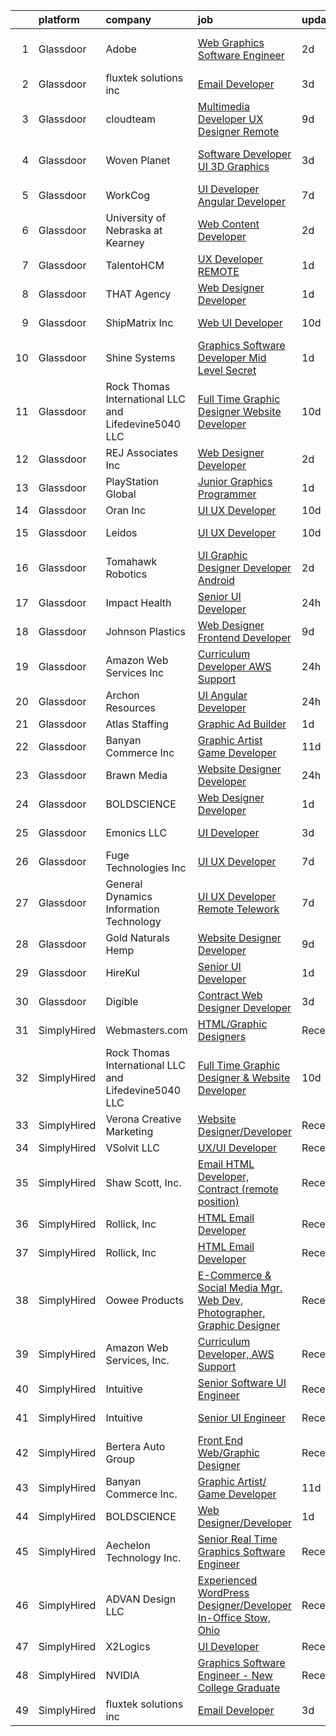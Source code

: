 

|    | platform    | company                                              | job                                                                                                                                                                                                                                                                                                                                                                                                                                                                                                                                                                                                                                                                                                                                                                                                                                                                                                                                                        | update_time   | location             |
|---:|:------------|:-----------------------------------------------------|:-----------------------------------------------------------------------------------------------------------------------------------------------------------------------------------------------------------------------------------------------------------------------------------------------------------------------------------------------------------------------------------------------------------------------------------------------------------------------------------------------------------------------------------------------------------------------------------------------------------------------------------------------------------------------------------------------------------------------------------------------------------------------------------------------------------------------------------------------------------------------------------------------------------------------------------------------------------|:--------------|:---------------------|
|  1 | Glassdoor   | Adobe                                                | [Web Graphics Software Engineer](https://www.glassdoor.com/partner/jobListing.htm?pos=128&ao=1136043&s=58&guid=00000181e1ba23139b7a7f771cbfab21&src=GD_JOB_AD&t=SR&vt=w&cs=1_7d2b9827&cb=1657349481542&jobListingId=1007987023092&jrtk=3-0-1g7grk8ptk63n801-1g7grk8qb21a7000-6a3e8440f96d82b5-)                                                                                                                                                                                                                                                                                                                                                                                                                                                                                                                                                                                                                                                            | 2d            | San Francisco, CA    |
|  2 | Glassdoor   | fluxtek solutions inc                                | [Email Developer](https://www.glassdoor.com/partner/jobListing.htm?pos=108&ao=1136043&s=58&guid=00000181e1ba23139b7a7f771cbfab21&src=GD_JOB_AD&t=SR&vt=w&ea=1&cs=1_857f12ce&cb=1657349481538&jobListingId=1007984862555&jrtk=3-0-1g7grk8ptk63n801-1g7grk8qb21a7000-1c6e3ef8f3a17f53-)                                                                                                                                                                                                                                                                                                                                                                                                                                                                                                                                                                                                                                                                      | 3d            | Remote               |
|  3 | Glassdoor   | cloudteam                                            | [Multimedia Developer   UX Designer  Remote ](https://www.glassdoor.com/partner/jobListing.htm?pos=130&ao=1136043&s=58&guid=00000181e1ba23139b7a7f771cbfab21&src=GD_JOB_AD&t=SR&vt=w&cs=1_96d66abf&cb=1657349481542&jobListingId=1007970884071&jrtk=3-0-1g7grk8ptk63n801-1g7grk8qb21a7000-6ce1b1f71ea67ff1-)                                                                                                                                                                                                                                                                                                                                                                                                                                                                                                                                                                                                                                               | 9d            | Jacksonville, FL     |
|  4 | Glassdoor   | Woven Planet                                         | [Software Developer  UI 3D Graphics ](https://www.glassdoor.com/partner/jobListing.htm?pos=106&ao=1110586&s=58&guid=00000181e1ba23139b7a7f771cbfab21&src=GD_JOB_AD&t=SR&vt=w&ea=1&cs=1_507bdb28&cb=1657349481538&jobListingId=1007986416991&cpc=65CC663E25211861&jrtk=3-0-1g7grk8ptk63n801-1g7grk8qb21a7000-45e24007f5f1396f--6NYlbfkN0DSgjPPcnEdvoK3uuxfISLALE6pB1FR7YSHOr_tSg5_QCn410VK5Ds4sai37YL-FnFSoIZqvE9RVYgU4zL2mlfJ_uFXv9xCsapT1JUXc56Sf65AsmN7g1lfrJd60L6aU9d3gZIf_D8CIwL1yA069_Fo_jYKHls2jd_9vSYBSvU59-ydQFe80vLviVt6Oq5BF1SGCYr61tV6LkARAqCAW-lus3ZjPlshYsts4iBNV5csYR1-xF7Wlv4N1LiDqhBHB76fzmLVxzGhkjXnzvZ5eX9xZYKxkFVEICAFlg-ibsHSAXnEObANiZRzW4btHaEnQwgMDkgi6dUWFWbmB0X3r1dflnDH92jfhFmWNCCFUK0trZTUlkJbsG7gOadBUEAf-Z5H7VebYI81Mva37VQMQByA-H2YnfKNqi2s75aJxgTgQ-PCnOLL9DLskNVn1Q1zA_BL86BSldMVXFresdYd8IrV9huclEv9iElaAs0mHG3uAsO8_tSDpDKfr0F99WHUozvU2avnBSqjZV1riUcwzNovNi9QoCK3yRuX3wzM_rWS8QsR-RkXCC_6sJuLnRY9izSNr2HftmTbxw%3D%3D) | 3d            | San Francisco, CA    |
|  5 | Glassdoor   | WorkCog                                              | [UI Developer  Angular Developer](https://www.glassdoor.com/partner/jobListing.htm?pos=125&ao=1136043&s=58&guid=00000181e1ba23139b7a7f771cbfab21&src=GD_JOB_AD&t=SR&vt=w&ea=1&cs=1_e7246470&cb=1657349481542&jobListingId=1007977643504&jrtk=3-0-1g7grk8ptk63n801-1g7grk8qb21a7000-2ad74ce8e4763187-)                                                                                                                                                                                                                                                                                                                                                                                                                                                                                                                                                                                                                                                      | 7d            | New York, NY         |
|  6 | Glassdoor   | University of Nebraska at Kearney                    | [Web Content Developer](https://www.glassdoor.com/partner/jobListing.htm?pos=127&ao=1136043&s=58&guid=00000181e1ba23139b7a7f771cbfab21&src=GD_JOB_AD&t=SR&vt=w&cs=1_494a0fd1&cb=1657349481542&jobListingId=1007987205687&jrtk=3-0-1g7grk8ptk63n801-1g7grk8qb21a7000-2cb69be1da2357df-)                                                                                                                                                                                                                                                                                                                                                                                                                                                                                                                                                                                                                                                                     | 2d            | Kearney, NE          |
|  7 | Glassdoor   | TalentoHCM                                           | [UX Developer   REMOTE](https://www.glassdoor.com/partner/jobListing.htm?pos=107&ao=1110586&s=58&guid=00000181e1ba23139b7a7f771cbfab21&src=GD_JOB_AD&t=SR&vt=w&ea=1&cs=1_eb6b5e83&cb=1657349481538&jobListingId=1007990640377&cpc=2CAED5C921A5F994&jrtk=3-0-1g7grk8ptk63n801-1g7grk8qb21a7000-69e601a1d98ac21e--6NYlbfkN0C_SycDmnNWjSnOfNojf-KZh-yXpPzkmZZ6wpMZhR9zB5dLKAJ7UQnWo9NBJTHUaTPuSHqOCgApo8QdfvrvjzZn0SI-ozTqJGpGWm-40dkSe3zrAjRr0NeVOoRed2eJOzPg5ROAdxliPxET-QtF9Q93RXmpYHYavfyElHgpJ9HOeOB8uFIsQf0hj31GngLtuomjtgc5Z-lseQwJHoirP1MH7kcEfi7oLY61BZL2XMEkesCZK1sC-DVxoYreDOTrOeEBrS2ftsClXxhBc2_sYEY-B5gEoPHKbYEX0ie_aMZ0SrQJZYkGu3YJwpyQzvCB8FPOKwc0IM1S1UM780iKLyn5RlCAwBpvLK5nAka6dz0oeN90Gc-7g8u7GA7FHy-UGfBn3pYWrsadGsHw6Xmr34qJjF0ffU0qNzMzfNRIkpL-J74mKUdGseg1j7Ie8-znHHfrEofea9ExLHWkU1IbX5njva2t3uVSr7vJ_ARXAXrnAiV7mwwuY-EbJ64WrSrGUkbHgIsPjrr-iGLFEORqG0fj9QrfOrXvV0d-QqIDcNqQMc4A7YGJ0v7uwF5adiCQFonWdasuKTo6mA%3D%3D)               | 1d            | Tysons Corner, VA    |
|  8 | Glassdoor   | THAT Agency                                          | [Web Designer Developer](https://www.glassdoor.com/partner/jobListing.htm?pos=103&ao=1110586&s=58&guid=00000181e1ba23139b7a7f771cbfab21&src=GD_JOB_AD&t=SR&vt=w&ea=1&cs=1_83694820&cb=1657349481538&jobListingId=1007990020797&cpc=9EDA28EADF1DF7F0&jrtk=3-0-1g7grk8ptk63n801-1g7grk8qb21a7000-0c50c41ba30ab75e--6NYlbfkN0CNPXhQHeQmpFLG1zbnVry6FDwS6k36Zx3mOturxRE7VTwd-PHBCgegvK6MSUCpLPNO5VeDiSWy4Jg_X4vF36py9cvxKfHCa3YoYBIzWKw3WHI5I-J9NyizVTVDg5tcklXjn-A-4m5usbuY75GunOoLcnQEC6itfPuGb4uBUW9zcmWdS5i-3rDgLi_VQXhNEa-x7bor5jkwFem385I0VYhb91E655ylDKuobU_OveysvrYgyqvvztS12MTJyXeeisLWsp5Ma1gFAFix12yUUAU1wnZdWQq_bgrBwr2o343PVRHz5C1fXtHl6yt2TbqZxuitwsOcBKT7c_uBcz9Q6E2NmC9yIgZZ_N2RodgZsf4wXNkgVxmfpGBgilzbAg7PiibAF9FdI9b-6MHAOZ3BGHLcxdo8nmQijD38RyehyTvguIP2SLcJSH9QwNiOut31MZYnCr56qG0ul-8hC6UTZIQmbp8YJBR9STL8RZTjZTJYYYZu0L4WKOgdMUUNqQzbNx4%3D)                                                                                            | 1d            | West Palm Beach, FL  |
|  9 | Glassdoor   | ShipMatrix  Inc                                      | [Web UI Developer](https://www.glassdoor.com/partner/jobListing.htm?pos=129&ao=1136043&s=58&guid=00000181e1ba23139b7a7f771cbfab21&src=GD_JOB_AD&t=SR&vt=w&ea=1&cs=1_83a66d7d&cb=1657349481542&jobListingId=1007968870254&jrtk=3-0-1g7grk8ptk63n801-1g7grk8qb21a7000-924fb4dbaa3a8d03-)                                                                                                                                                                                                                                                                                                                                                                                                                                                                                                                                                                                                                                                                     | 10d           | Cranberry Twp, PA    |
| 10 | Glassdoor   | Shine Systems                                        | [Graphics Software Developer  Mid Level   Secret ](https://www.glassdoor.com/partner/jobListing.htm?pos=116&ao=1136043&s=58&guid=00000181e1ba23139b7a7f771cbfab21&src=GD_JOB_AD&t=SR&vt=w&cs=1_d6241d06&cb=1657349481539&jobListingId=1007991168901&jrtk=3-0-1g7grk8ptk63n801-1g7grk8qb21a7000-8b16fb561dcdfd87-)                                                                                                                                                                                                                                                                                                                                                                                                                                                                                                                                                                                                                                          | 1d            | Bethesda, MD         |
| 11 | Glassdoor   | Rock Thomas International LLC and Lifedevine5040 LLC | [Full Time Graphic Designer   Website Developer](https://www.glassdoor.com/partner/jobListing.htm?pos=123&ao=1136043&s=58&guid=00000181e1ba23139b7a7f771cbfab21&src=GD_JOB_AD&t=SR&vt=w&ea=1&cs=1_a9d4b17c&cb=1657349481542&jobListingId=1007969293875&jrtk=3-0-1g7grk8ptk63n801-1g7grk8qb21a7000-fd15af229bac0b59-)                                                                                                                                                                                                                                                                                                                                                                                                                                                                                                                                                                                                                                       | 10d           | Phoenix, AZ          |
| 12 | Glassdoor   | REJ   Associates  Inc                                | [Web Designer Developer](https://www.glassdoor.com/partner/jobListing.htm?pos=104&ao=1110586&s=58&guid=00000181e1ba23139b7a7f771cbfab21&src=GD_JOB_AD&t=SR&vt=w&ea=1&cs=1_888cad3b&cb=1657349481538&jobListingId=1007988000128&cpc=BA15C3E50D27FFE8&jrtk=3-0-1g7grk8ptk63n801-1g7grk8qb21a7000-052e4508faa82851--6NYlbfkN0AF_bfm7gzr-f4HtFIOaurJ6VoJjpjfwwjpbPTStdJTja__rm5RFnvmIqP4IgP5Pe_UU-mMrW9psE_3WYuQ8Ej17TjZ_ZnA4Ef1kqQtaP5Yhw0aYQ7OXMBUsZ5R6ikwFO_ZxKqfT8jnjqHckvi7M8tWk6QVmuJpZbrDpHBnb4jmRTPIj_Jz4SB2Xn9IdncCVV236CqaocQgy0RMWKyHw2wfk16pzn5l-0GYVi8y0YynJQOJQwMXidgEqs3lqgpXrZggnUFjqWsPPr4ImrXui_2wSFfBtoY6zIiUORtjPbyEjI7PRUwqkDcqJKCvA6SSYOjk-NSm1sU0DBZscBTZOvHSIYDixCL-Ck0lMymIjGd1KIaZ1l5peEtS22kfwqsugOdVHc6LAhPVTQarY7xbZnc9btdrwQd1tE0gxN13vbcnH9xnxPdBbuC1Rv5KzDQk7BBUIgCEIk_yo0-XdE0cR9JVwkk_yea1L6xLuqz2BYtfSmYJ7Id21_IWXT4Gr8hX4c8%3D)                                                                                            | 2d            | Fort Meade, MD       |
| 13 | Glassdoor   | PlayStation Global                                   | [Junior Graphics Programmer](https://www.glassdoor.com/partner/jobListing.htm?pos=121&ao=1136043&s=58&guid=00000181e1ba23139b7a7f771cbfab21&src=GD_JOB_AD&t=SR&vt=w&ea=1&cs=1_ff00ca58&cb=1657349481541&jobListingId=1007990597463&jrtk=3-0-1g7grk8ptk63n801-1g7grk8qb21a7000-c82a0fa2b135690e-)                                                                                                                                                                                                                                                                                                                                                                                                                                                                                                                                                                                                                                                           | 1d            | San Diego, CA        |
| 14 | Glassdoor   | Oran Inc                                             | [UI UX Developer](https://www.glassdoor.com/partner/jobListing.htm?pos=120&ao=1136043&s=58&guid=00000181e1ba23139b7a7f771cbfab21&src=GD_JOB_AD&t=SR&vt=w&ea=1&cs=1_97a314a2&cb=1657349481541&jobListingId=1007968707326&jrtk=3-0-1g7grk8ptk63n801-1g7grk8qb21a7000-eb787d74f9429648-)                                                                                                                                                                                                                                                                                                                                                                                                                                                                                                                                                                                                                                                                      | 10d           | Remote               |
| 15 | Glassdoor   | Leidos                                               | [UI UX Developer](https://www.glassdoor.com/partner/jobListing.htm?pos=126&ao=1136043&s=58&guid=00000181e1ba23139b7a7f771cbfab21&src=GD_JOB_AD&t=SR&vt=w&cs=1_a483fa54&cb=1657349481542&jobListingId=1007969750474&jrtk=3-0-1g7grk8ptk63n801-1g7grk8qb21a7000-1db1106b1d16ad21-)                                                                                                                                                                                                                                                                                                                                                                                                                                                                                                                                                                                                                                                                           | 10d           | Alexandria, VA       |
| 16 | Glassdoor   | Tomahawk Robotics                                    | [UI Graphic Designer   Developer   Android](https://www.glassdoor.com/partner/jobListing.htm?pos=110&ao=1136043&s=58&guid=00000181e1ba23139b7a7f771cbfab21&src=GD_JOB_AD&t=SR&vt=w&cs=1_9a12c790&cb=1657349481538&jobListingId=1007987909615&jrtk=3-0-1g7grk8ptk63n801-1g7grk8qb21a7000-c34eabe0f6683d95-)                                                                                                                                                                                                                                                                                                                                                                                                                                                                                                                                                                                                                                                 | 2d            | Melbourne, FL        |
| 17 | Glassdoor   | Impact Health                                        | [Senior UI Developer](https://www.glassdoor.com/partner/jobListing.htm?pos=114&ao=1136043&s=58&guid=00000181e1ba23139b7a7f771cbfab21&src=GD_JOB_AD&t=SR&vt=w&ea=1&cs=1_5b87386c&cb=1657349481539&jobListingId=1007993486490&jrtk=3-0-1g7grk8ptk63n801-1g7grk8qb21a7000-85fee972396184a3-)                                                                                                                                                                                                                                                                                                                                                                                                                                                                                                                                                                                                                                                                  | 24h           | Remote               |
| 18 | Glassdoor   | Johnson Plastics                                     | [Web Designer   Frontend Developer](https://www.glassdoor.com/partner/jobListing.htm?pos=105&ao=1110586&s=58&guid=00000181e1ba23139b7a7f771cbfab21&src=GD_JOB_AD&t=SR&vt=w&ea=1&cs=1_02b54c66&cb=1657349481538&jobListingId=1007970619173&cpc=2187E14FC6F1B769&jrtk=3-0-1g7grk8ptk63n801-1g7grk8qb21a7000-b1669279b77a73d6--6NYlbfkN0BxpP53ILL8GulLJ_NWfVzecCnjI9RptcsvEJd8wgfIdMiCYrY8isFU6RNoQGAHIrZ490JuHdakdZ_XywMj5RyFhNQz2bDuds8_vE3jlgaCeVADWE2EzENuT3Kl1f4FL1TQwScdVYosErEnXPL4g_bLYiv827fyt4FGLCROePbMPwRu51BILGX3N6gMFFmhYv-ZugQZMV7I2iB8tRTaADFhGHM3Cs1FHQAZGMn7zY4sl2TELka5wLJCesSO3VdLVRSIaH4183xu692pRBy35ULWcgZ3Ri0sEr1gvRJpjrmu5pTh9mQ4IPWlLlrZ3CSb_LuxhTY_lbY_i2zt6qhQkFGCfjFISETzF6pWG41Bg7j_htJwUVe8x71S6jINfOkrHAkpR2OKn4k4eBTQYk4Z3T0jPx79sD7G7YaLkYsxd2XBS6r8F2kDQ5MkUKkczW53u1QDxpHdziSuxYybEzckBG2HfEEQb6dX4Jb2QXRz-pxRMbBBJy_W5fNHfU5SajebHKAp38ma8KrDo0DA6mKHZT7Y)                                                               | 9d            | Findlay, OH          |
| 19 | Glassdoor   | Amazon Web Services  Inc                             | [Curriculum Developer  AWS Support](https://www.glassdoor.com/partner/jobListing.htm?pos=122&ao=1136043&s=58&guid=00000181e1ba23139b7a7f771cbfab21&src=GD_JOB_AD&t=SR&vt=w&cs=1_f69129dd&cb=1657349481541&jobListingId=1007993476834&jrtk=3-0-1g7grk8ptk63n801-1g7grk8qb21a7000-0d052afa27f6d646-)                                                                                                                                                                                                                                                                                                                                                                                                                                                                                                                                                                                                                                                         | 24h           | Remote               |
| 20 | Glassdoor   | Archon Resources                                     | [UI Angular Developer](https://www.glassdoor.com/partner/jobListing.htm?pos=112&ao=1136043&s=58&guid=00000181e1ba23139b7a7f771cbfab21&src=GD_JOB_AD&t=SR&vt=w&ea=1&cs=1_904955fb&cb=1657349481539&jobListingId=1007993267797&jrtk=3-0-1g7grk8ptk63n801-1g7grk8qb21a7000-e1f5f63aae1ff189-)                                                                                                                                                                                                                                                                                                                                                                                                                                                                                                                                                                                                                                                                 | 24h           | Remote               |
| 21 | Glassdoor   | Atlas Staffing                                       | [Graphic Ad Builder](https://www.glassdoor.com/partner/jobListing.htm?pos=102&ao=1110586&s=58&guid=00000181e1ba23139b7a7f771cbfab21&src=GD_JOB_AD&t=SR&vt=w&ea=1&cs=1_f8900469&cb=1657349481537&jobListingId=1007990574758&cpc=0C1A14C72F2C651E&jrtk=3-0-1g7grk8ptk63n801-1g7grk8qb21a7000-04ee8cc85032513c--6NYlbfkN0CeLFAsULLhH0_ina76aVyMvKfUXDe-XGjHzwH1tIT6X9vXuPQV95L5oS-GN_E2U7b-0CCK9FzCqbZNpjl7u2GLyuRkfHMpnyzx6RB_YOOoyl9PuBG8249fNab2kEnLQI9LI8nosJbJPIuDji53wL4xYQb1bC9y10RxJiLzspbfhBoIYkAT3sV-7S2T9CKxsY5_xsJJGsKLZzOsGqOGr59URQhb4gKPXmoZSLVKNCqXzAmQ0FqlX0HqUmXKCeNLhcg0HA5yT0N5ynRkt9gqln5HU_pvWg6hejH4SaNAnkngqCGvsojjKEWTd_y0d9ZHrp5apqJVwjL9Pac5-x84jDxewa9okY-PnxkQiFyCI6HgWUHeFpZMeWFHA6alzjzFHISX1qKlRhxwOmx0-bY5gitUZ0X2QLhEcZbUKC57eltDdNbLrM7Bia9a0aozgiJKVcAg_z6laDIME-M3j3QvfyIFsRtmdoP_1ncJ8EyVlleUCtj5KJNMfu-RC1Q5FXe7eTW0T8ZB6wTSBwUQvKWpbWks)                                                                              | 1d            | Boise, ID            |
| 22 | Glassdoor   | Banyan Commerce Inc                                  | [Graphic Artist  Game Developer](https://www.glassdoor.com/partner/jobListing.htm?pos=101&ao=1110586&s=58&guid=00000181e1ba23139b7a7f771cbfab21&src=GD_JOB_AD&t=SR&vt=w&ea=1&cs=1_5d2769d8&cb=1657349481537&jobListingId=1007966212509&cpc=2C031D2D3FF29DE7&jrtk=3-0-1g7grk8ptk63n801-1g7grk8qb21a7000-197112c6e9a1d03a--6NYlbfkN0AJ9YajiwAf1_6xm8q8dI6Igxc08os5d78_r09uaRSAcwDDgENtzZlxIlgk5fZjk8b79_cvS0WPZXWA0PDif8QNjHVJWJ1bgmPXMRZRJN5Fx6aA07oco2YrbnfK_Y3t74HhDjPSMiooXeCJjtqQHEKI3sRU6U3ANILjFi8teRAqs0OBy6B1j9HqNJYR5DHVCQ_Tga-fvcf3aaTHqtOJ4VIwuDioWFd4Vi9lhhsUtsnGojvpie97gz6PGiUBqllVESf3xvqMNhZS_qYEm0p8UpFbQFkRGT0y2P974lQAGLdtUGjhI2PP6e-zXBUy8-Yqn92sHyy3XPgKUY8WVxw0xp2NTPilhX0avaOIWYP1tOyFZBUCln-5dh1Hp5p3NzAuVbGOlnWsKKy8NkwbqXTIp-zkvlXWKIzs057jJpYmLVCQ5xDWThzQf7syvE8PAo9qaup87DamcTglmCqxufe92bb9StrGrI_ZMtn0Hd-mmgUNDC74kZULIJOcwdYkO55gA2w8_MMNMnh6vw%3D%3D)                                                                      | 11d           | Pompano Beach, FL    |
| 23 | Glassdoor   | Brawn Media                                          | [Website Designer Developer](https://www.glassdoor.com/partner/jobListing.htm?pos=113&ao=1136043&s=58&guid=00000181e1ba23139b7a7f771cbfab21&src=GD_JOB_AD&t=SR&vt=w&cs=1_09d06cb6&cb=1657349481539&jobListingId=1007993195383&jrtk=3-0-1g7grk8ptk63n801-1g7grk8qb21a7000-a28a6c2fdd846bbd-)                                                                                                                                                                                                                                                                                                                                                                                                                                                                                                                                                                                                                                                                | 24h           | Albany, NY           |
| 24 | Glassdoor   | BOLDSCIENCE                                          | [Web Designer Developer](https://www.glassdoor.com/partner/jobListing.htm?pos=111&ao=1136043&s=58&guid=00000181e1ba23139b7a7f771cbfab21&src=GD_JOB_AD&t=SR&vt=w&ea=1&cs=1_87cc2616&cb=1657349481539&jobListingId=1007990262833&jrtk=3-0-1g7grk8ptk63n801-1g7grk8qb21a7000-9b582723f68ecd53-)                                                                                                                                                                                                                                                                                                                                                                                                                                                                                                                                                                                                                                                               | 1d            | Remote               |
| 25 | Glassdoor   | Emonics LLC                                          | [UI Developer](https://www.glassdoor.com/partner/jobListing.htm?pos=109&ao=1136043&s=58&guid=00000181e1ba23139b7a7f771cbfab21&src=GD_JOB_AD&t=SR&vt=w&ea=1&cs=1_8c5d080c&cb=1657349481538&jobListingId=1007985021314&jrtk=3-0-1g7grk8ptk63n801-1g7grk8qb21a7000-f92cdf06e8bb91ed-)                                                                                                                                                                                                                                                                                                                                                                                                                                                                                                                                                                                                                                                                         | 3d            | Ohio City, OH        |
| 26 | Glassdoor   | Fuge Technologies Inc                                | [UI UX Developer](https://www.glassdoor.com/partner/jobListing.htm?pos=118&ao=1136043&s=58&guid=00000181e1ba23139b7a7f771cbfab21&src=GD_JOB_AD&t=SR&vt=w&ea=1&cs=1_797d4429&cb=1657349481539&jobListingId=1007977642679&jrtk=3-0-1g7grk8ptk63n801-1g7grk8qb21a7000-49eb5da0f6f6440e-)                                                                                                                                                                                                                                                                                                                                                                                                                                                                                                                                                                                                                                                                      | 7d            | Remote               |
| 27 | Glassdoor   | General Dynamics Information Technology              | [UI UX Developer  Remote Telework ](https://www.glassdoor.com/partner/jobListing.htm?pos=124&ao=1136043&s=58&guid=00000181e1ba23139b7a7f771cbfab21&src=GD_JOB_AD&t=SR&vt=w&cs=1_30520fb3&cb=1657349481542&jobListingId=1007977576313&jrtk=3-0-1g7grk8ptk63n801-1g7grk8qb21a7000-240140b95516fc43-)                                                                                                                                                                                                                                                                                                                                                                                                                                                                                                                                                                                                                                                         | 7d            | Remote               |
| 28 | Glassdoor   | Gold Naturals Hemp                                   | [Website Designer Developer](https://www.glassdoor.com/partner/jobListing.htm?pos=117&ao=1136043&s=58&guid=00000181e1ba23139b7a7f771cbfab21&src=GD_JOB_AD&t=SR&vt=w&ea=1&cs=1_1aeedf5f&cb=1657349481539&jobListingId=1007970947546&jrtk=3-0-1g7grk8ptk63n801-1g7grk8qb21a7000-d1b3ad55563907bc-)                                                                                                                                                                                                                                                                                                                                                                                                                                                                                                                                                                                                                                                           | 9d            | Provo, UT            |
| 29 | Glassdoor   | HireKul                                              | [Senior UI Developer](https://www.glassdoor.com/partner/jobListing.htm?pos=119&ao=1136043&s=58&guid=00000181e1ba23139b7a7f771cbfab21&src=GD_JOB_AD&t=SR&vt=w&ea=1&cs=1_6e87a0be&cb=1657349481541&jobListingId=1007990395177&jrtk=3-0-1g7grk8ptk63n801-1g7grk8qb21a7000-d943f9a223884c8e-)                                                                                                                                                                                                                                                                                                                                                                                                                                                                                                                                                                                                                                                                  | 1d            | Remote               |
| 30 | Glassdoor   | Digible                                              | [Contract Web Designer Developer](https://www.glassdoor.com/partner/jobListing.htm?pos=115&ao=1136043&s=58&guid=00000181e1ba23139b7a7f771cbfab21&src=GD_JOB_AD&t=SR&vt=w&ea=1&cs=1_f0140b69&cb=1657349481539&jobListingId=1007986118313&jrtk=3-0-1g7grk8ptk63n801-1g7grk8qb21a7000-e318e2dbc3f9b5b6-)                                                                                                                                                                                                                                                                                                                                                                                                                                                                                                                                                                                                                                                      | 3d            | Denver, CO           |
| 31 | SimplyHired | Webmasters.com                                       | [HTML/Graphic Designers](https://www.simplyhired.com/job/1S2ki1F2e97xk1bn0P3q05lu3BQ0Tpk7KwB7Zii_z8pQmxmAAOWD5g?q=graphic+developer)                                                                                                                                                                                                                                                                                                                                                                                                                                                                                                                                                                                                                                                                                                                                                                                                                       | Recently      | Tampa, FL            |
| 32 | SimplyHired | Rock Thomas International LLC and Lifedevine5040 LLC | [Full Time Graphic Designer & Website Developer](https://www.simplyhired.com/job/Vb3fDQ7-qsZn7_2XacWsaomusZQ-m7PW2-kDmu9m99nclW5rEX1XWA?q=graphic+developer)                                                                                                                                                                                                                                                                                                                                                                                                                                                                                                                                                                                                                                                                                                                                                                                               | 10d           | Phoenix, AZ          |
| 33 | SimplyHired | Verona Creative Marketing                            | [Website Designer/Developer](https://www.simplyhired.com/job/zGU-D9TAscuXEQAdHCO5JuNoH66zCkBxRTpA0r180maOVTL1unLORQ?q=graphic+developer)                                                                                                                                                                                                                                                                                                                                                                                                                                                                                                                                                                                                                                                                                                                                                                                                                   | Recently      | Remote               |
| 34 | SimplyHired | VSolvit LLC                                          | [UX/UI Developer](https://www.simplyhired.com/job/EosOInYNYtHWRBZ7AmldS_tcGIPRWvlVD7UQjhgw-JvdWNyEgw2WpQ?q=graphic+developer)                                                                                                                                                                                                                                                                                                                                                                                                                                                                                                                                                                                                                                                                                                                                                                                                                              | Recently      | Remote               |
| 35 | SimplyHired | Shaw Scott, Inc.                                     | [Email HTML Developer, Contract (remote position)](https://www.simplyhired.com/job/lp97AwzllwqjS1oXYQVdk_sx_ANbNmrf_26-hefBENEAnwkJ6YFw_Q?q=graphic+developer)                                                                                                                                                                                                                                                                                                                                                                                                                                                                                                                                                                                                                                                                                                                                                                                             | Recently      | Seattle, WA          |
| 36 | SimplyHired | Rollick, Inc                                         | [HTML Email Developer](https://www.simplyhired.com/job/XOBvr-FPlcbrKDU6fwn7cySQFiXUBT59WK26gB6UhBDl1ROl_YjQ4g?q=graphic+developer)                                                                                                                                                                                                                                                                                                                                                                                                                                                                                                                                                                                                                                                                                                                                                                                                                         | Recently      | Remote               |
| 37 | SimplyHired | Rollick, Inc                                         | [HTML Email Developer](https://www.simplyhired.com/job/XOBvr-FPlcbrKDU6fwn7cySQFiXUBT59WK26gB6UhBDl1ROl_YjQ4g?q=graphic+developer)                                                                                                                                                                                                                                                                                                                                                                                                                                                                                                                                                                                                                                                                                                                                                                                                                         | Recently      | Remote               |
| 38 | SimplyHired | Oowee Products                                       | [E-Commerce & Social Media Mgr. Web Dev, Photographer, Graphic Designer](https://www.simplyhired.com/job/3qpuqCjiRcb5WhyeXxqV4lYqFribAjj61_QfSogf_GIDgtbVw-lYjw?q=graphic+developer)                                                                                                                                                                                                                                                                                                                                                                                                                                                                                                                                                                                                                                                                                                                                                                       | Recently      | Asheville, NC        |
| 39 | SimplyHired | Amazon Web Services, Inc.                            | [Curriculum Developer, AWS Support](https://www.simplyhired.com/job/HK8u_W1s0Qj0XDr9nNnkhPX9sMTG6alrgg3-o7yRflu5mLBMl-pugg?q=graphic+developer)                                                                                                                                                                                                                                                                                                                                                                                                                                                                                                                                                                                                                                                                                                                                                                                                            | Recently      | Remote               |
| 40 | SimplyHired | Intuitive                                            | [Senior Software UI Engineer](https://www.simplyhired.com/job/8lVKbl6VegI8WB9Meh8dWxF09TwSQBtULfKIC_dqaplCWp0rYCrwvw?q=graphic+developer)                                                                                                                                                                                                                                                                                                                                                                                                                                                                                                                                                                                                                                                                                                                                                                                                                  | Recently      | Sunnyvale, CA        |
| 41 | SimplyHired | Intuitive                                            | [Senior UI Engineer](https://www.simplyhired.com/job/CaBOuEIMOkYOtOxE8U5PfsUy_jQdxMD9uWB6wYhhSGRO24yzB5g56w?q=graphic+developer)                                                                                                                                                                                                                                                                                                                                                                                                                                                                                                                                                                                                                                                                                                                                                                                                                           | Recently      | Sunnyvale, CA        |
| 42 | SimplyHired | Bertera Auto Group                                   | [Front End Web/Graphic Designer](https://www.simplyhired.com/job/UoHmf3PWPUcvpeJJyeUWMXOyfiqSiGnk_um5E1ECAcFdNGzGCiyBzA?q=graphic+developer)                                                                                                                                                                                                                                                                                                                                                                                                                                                                                                                                                                                                                                                                                                                                                                                                               | Recently      | West Springfield, MA |
| 43 | SimplyHired | Banyan Commerce Inc.                                 | [Graphic Artist/ Game Developer](https://www.simplyhired.com/job/VwjyPnwKl6eTP3NKXkqNf1K3VwLfAnQn-BHuTEdmR_MxUbpQm1wp4A?q=graphic+developer)                                                                                                                                                                                                                                                                                                                                                                                                                                                                                                                                                                                                                                                                                                                                                                                                               | 11d           | Pompano Beach, FL    |
| 44 | SimplyHired | BOLDSCIENCE                                          | [Web Designer/Developer](https://www.simplyhired.com/job/sYUKzDCC9Ek4JY5njJSAAaDIO08fAnCCvpdH2_8zk4gdZMPFJhsCsw?q=graphic+developer)                                                                                                                                                                                                                                                                                                                                                                                                                                                                                                                                                                                                                                                                                                                                                                                                                       | 1d            | Remote               |
| 45 | SimplyHired | Aechelon Technology Inc.                             | [Senior Real Time Graphics Software Engineer](https://www.simplyhired.com/job/rcdIZu0u86YflWDJtkQswNVvTN3B-3L7qF5--HTYfTqZ6vl6sJ-lpA?q=graphic+developer)                                                                                                                                                                                                                                                                                                                                                                                                                                                                                                                                                                                                                                                                                                                                                                                                  | Recently      | Overland Park, KS    |
| 46 | SimplyHired | ADVAN Design LLC                                     | [Experienced WordPress Designer/Developer In-Office Stow, Ohio](https://www.simplyhired.com/job/RAXqJE_18Km9ztxYeKDpml_cp8y7G9qdid1DGlXOnY9ssPkNluLReA?q=graphic+developer)                                                                                                                                                                                                                                                                                                                                                                                                                                                                                                                                                                                                                                                                                                                                                                                | Recently      | Stow, OH             |
| 47 | SimplyHired | X2Logics                                             | [UI Developer](https://www.simplyhired.com/job/K7e7k8DCr3xU0Za6gglqUSb8upBvvxxXPj9or0Do1zCdHLu7dosWWA?q=graphic+developer)                                                                                                                                                                                                                                                                                                                                                                                                                                                                                                                                                                                                                                                                                                                                                                                                                                 | Recently      | Remote               |
| 48 | SimplyHired | NVIDIA                                               | [Graphics Software Engineer - New College Graduate](https://www.simplyhired.com/job/kjbuVLWSToRU-mS5biw6fBcTAX9bXR5Tmigd2Ld2izjiO5Z74vu3VQ?q=graphic+developer)                                                                                                                                                                                                                                                                                                                                                                                                                                                                                                                                                                                                                                                                                                                                                                                            | Recently      | Santa Clara, CA      |
| 49 | SimplyHired | fluxtek solutions inc                                | [Email Developer](https://www.simplyhired.com/job/pkfcnbb5TqVGu5LukxKdYgvCDq7FFHHjwMQ_T1ZF3z6z2Fa53GQhZw?q=graphic+developer)                                                                                                                                                                                                                                                                                                                                                                                                                                                                                                                                                                                                                                                                                                                                                                                                                              | 3d            | Remote               |